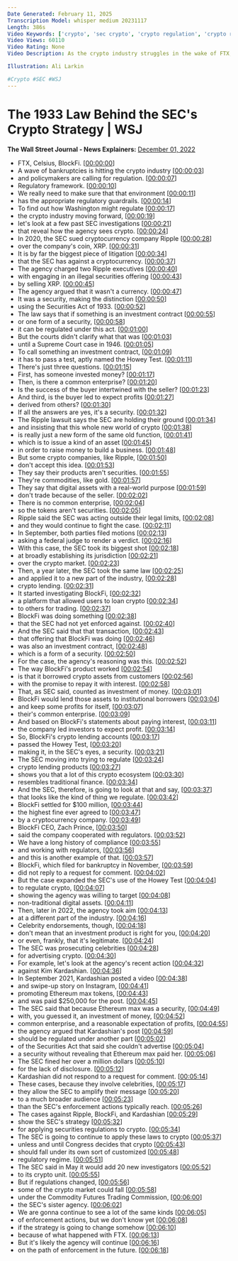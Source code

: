 ```yaml
---
Date Generated: February 11, 2025
Transcription Model: whisper medium 20231117
Length: 386s
Video Keywords: ['crypto', 'sec crypto', 'crypto regulation', 'crypto regulation news', 'is crypto a security', 'is crypto a commodity', 'security vs commodity', 'crypto security vs commodity', 'SA1933', 'Securities Act of 1933', 'howey test', 'howey test crypto', 'howey test explained', 'ftx', 'blockfi', 'celsius', 'ftx collapse', 'ftx bankruptcy', 'celsius bankruptcy', 'blockfi bankruptcy', 'crypto winter', 'crypto bankruptcy', 'bitcoin', 'ethereum', 'crypto companies', 'sec', 'gary gensler', 'gensler', 'gary gensler ftx', 'gary gensler crypto', 'news', 'techy']
Video Views: 60110
Video Rating: None
Video Description: As the crypto industry struggles in the wake of FTX, BlockFi and Celsius' collapse, the question of how the SEC will react is unanswered. Here’s what past investigations tell us about how the SEC sees cryptocurrency and may regulate it moving forward.

Illustration: Ali Larkin

#Crypto #SEC #WSJ
---
```


# The 1933 Law Behind the SEC's Crypto Strategy | WSJ
**The Wall Street Journal - News Explainers:** [December 01, 2022](https://www.youtube.com/watch?v=2c9eYmDXXRI)
*  FTX, Celsius, BlockFi. [[00:00:00](https://www.youtube.com/watch?v=2c9eYmDXXRI&t=0.0s)]
*  A wave of bankruptcies is hitting the crypto industry [[00:00:03](https://www.youtube.com/watch?v=2c9eYmDXXRI&t=3.88s)]
*  and policymakers are calling for regulation. [[00:00:07](https://www.youtube.com/watch?v=2c9eYmDXXRI&t=7.2s)]
*  Regulatory framework. [[00:00:10](https://www.youtube.com/watch?v=2c9eYmDXXRI&t=10.44s)]
*  We really need to make sure that that environment [[00:00:11](https://www.youtube.com/watch?v=2c9eYmDXXRI&t=11.68s)]
*  has the appropriate regulatory guardrails. [[00:00:14](https://www.youtube.com/watch?v=2c9eYmDXXRI&t=14.08s)]
*  To find out how Washington might regulate [[00:00:17](https://www.youtube.com/watch?v=2c9eYmDXXRI&t=17.2s)]
*  the crypto industry moving forward, [[00:00:19](https://www.youtube.com/watch?v=2c9eYmDXXRI&t=19.6s)]
*  let's look at a few past SEC investigations [[00:00:21](https://www.youtube.com/watch?v=2c9eYmDXXRI&t=21.6s)]
*  that reveal how the agency sees crypto. [[00:00:24](https://www.youtube.com/watch?v=2c9eYmDXXRI&t=24.52s)]
*  In 2020, the SEC sued cryptocurrency company Ripple [[00:00:28](https://www.youtube.com/watch?v=2c9eYmDXXRI&t=28.32s)]
*  over the company's coin, XRP. [[00:00:31](https://www.youtube.com/watch?v=2c9eYmDXXRI&t=31.880000000000003s)]
*  It is by far the biggest piece of litigation [[00:00:34](https://www.youtube.com/watch?v=2c9eYmDXXRI&t=34.28s)]
*  that the SEC has against a cryptocurrency. [[00:00:37](https://www.youtube.com/watch?v=2c9eYmDXXRI&t=37.52s)]
*  The agency charged two Ripple executives [[00:00:40](https://www.youtube.com/watch?v=2c9eYmDXXRI&t=40.480000000000004s)]
*  with engaging in an illegal securities offering [[00:00:43](https://www.youtube.com/watch?v=2c9eYmDXXRI&t=43.04s)]
*  by selling XRP. [[00:00:45](https://www.youtube.com/watch?v=2c9eYmDXXRI&t=45.6s)]
*  The agency argued that it wasn't a currency. [[00:00:47](https://www.youtube.com/watch?v=2c9eYmDXXRI&t=47.36s)]
*  It was a security, making the distinction [[00:00:50](https://www.youtube.com/watch?v=2c9eYmDXXRI&t=50.04s)]
*  using the Securities Act of 1933. [[00:00:52](https://www.youtube.com/watch?v=2c9eYmDXXRI&t=52.64s)]
*  The law says that if something is an investment contract [[00:00:55](https://www.youtube.com/watch?v=2c9eYmDXXRI&t=55.68s)]
*  or one form of a security, [[00:00:58](https://www.youtube.com/watch?v=2c9eYmDXXRI&t=58.56s)]
*  it can be regulated under this act. [[00:01:00](https://www.youtube.com/watch?v=2c9eYmDXXRI&t=60.52s)]
*  But the courts didn't clarify what that was [[00:01:03](https://www.youtube.com/watch?v=2c9eYmDXXRI&t=63.04s)]
*  until a Supreme Court case in 1946. [[00:01:05](https://www.youtube.com/watch?v=2c9eYmDXXRI&t=65.48s)]
*  To call something an investment contract, [[00:01:09](https://www.youtube.com/watch?v=2c9eYmDXXRI&t=69.0s)]
*  it has to pass a test, aptly named the Howey Test. [[00:01:11](https://www.youtube.com/watch?v=2c9eYmDXXRI&t=71.0s)]
*  There's just three questions. [[00:01:15](https://www.youtube.com/watch?v=2c9eYmDXXRI&t=75.04s)]
*  First, has someone invested money? [[00:01:17](https://www.youtube.com/watch?v=2c9eYmDXXRI&t=77.8s)]
*  Then, is there a common enterprise? [[00:01:20](https://www.youtube.com/watch?v=2c9eYmDXXRI&t=80.68s)]
*  Is the success of the buyer intertwined with the seller? [[00:01:23](https://www.youtube.com/watch?v=2c9eYmDXXRI&t=83.64s)]
*  And third, is the buyer led to expect profits [[00:01:27](https://www.youtube.com/watch?v=2c9eYmDXXRI&t=87.4s)]
*  derived from others? [[00:01:30](https://www.youtube.com/watch?v=2c9eYmDXXRI&t=90.48s)]
*  If all the answers are yes, it's a security. [[00:01:32](https://www.youtube.com/watch?v=2c9eYmDXXRI&t=92.2s)]
*  The Ripple lawsuit says the SEC are holding their ground [[00:01:34](https://www.youtube.com/watch?v=2c9eYmDXXRI&t=94.88s)]
*  and insisting that this whole new world of crypto [[00:01:38](https://www.youtube.com/watch?v=2c9eYmDXXRI&t=98.24s)]
*  is really just a new form of the same old function, [[00:01:41](https://www.youtube.com/watch?v=2c9eYmDXXRI&t=101.44s)]
*  which is to issue a kind of an asset [[00:01:45](https://www.youtube.com/watch?v=2c9eYmDXXRI&t=105.36s)]
*  in order to raise money to build a business. [[00:01:48](https://www.youtube.com/watch?v=2c9eYmDXXRI&t=108.44s)]
*  But some crypto companies, like Ripple, [[00:01:50](https://www.youtube.com/watch?v=2c9eYmDXXRI&t=110.68s)]
*  don't accept this idea. [[00:01:53](https://www.youtube.com/watch?v=2c9eYmDXXRI&t=113.04s)]
*  They say their products aren't securities. [[00:01:55](https://www.youtube.com/watch?v=2c9eYmDXXRI&t=115.0s)]
*  They're commodities, like gold. [[00:01:57](https://www.youtube.com/watch?v=2c9eYmDXXRI&t=117.2s)]
*  They say that digital assets with a real-world purpose [[00:01:59](https://www.youtube.com/watch?v=2c9eYmDXXRI&t=119.48s)]
*  don't trade because of the seller. [[00:02:02](https://www.youtube.com/watch?v=2c9eYmDXXRI&t=122.4s)]
*  There is no common enterprise, [[00:02:04](https://www.youtube.com/watch?v=2c9eYmDXXRI&t=124.2s)]
*  so the tokens aren't securities. [[00:02:05](https://www.youtube.com/watch?v=2c9eYmDXXRI&t=125.88s)]
*  Ripple said the SEC was acting outside their legal limits, [[00:02:08](https://www.youtube.com/watch?v=2c9eYmDXXRI&t=128.12s)]
*  and they would continue to fight the case. [[00:02:11](https://www.youtube.com/watch?v=2c9eYmDXXRI&t=131.48s)]
*  In September, both parties filed motions [[00:02:13](https://www.youtube.com/watch?v=2c9eYmDXXRI&t=133.68s)]
*  asking a federal judge to render a verdict. [[00:02:16](https://www.youtube.com/watch?v=2c9eYmDXXRI&t=136.16s)]
*  With this case, the SEC took its biggest shot [[00:02:18](https://www.youtube.com/watch?v=2c9eYmDXXRI&t=138.76s)]
*  at broadly establishing its jurisdiction [[00:02:21](https://www.youtube.com/watch?v=2c9eYmDXXRI&t=141.51999999999998s)]
*  over the crypto market. [[00:02:23](https://www.youtube.com/watch?v=2c9eYmDXXRI&t=143.64s)]
*  Then, a year later, the SEC took the same law [[00:02:25](https://www.youtube.com/watch?v=2c9eYmDXXRI&t=145.11999999999998s)]
*  and applied it to a new part of the industry, [[00:02:28](https://www.youtube.com/watch?v=2c9eYmDXXRI&t=148.48s)]
*  crypto lending. [[00:02:31](https://www.youtube.com/watch?v=2c9eYmDXXRI&t=151.12s)]
*  It started investigating BlockFi, [[00:02:32](https://www.youtube.com/watch?v=2c9eYmDXXRI&t=152.51999999999998s)]
*  a platform that allowed users to loan crypto [[00:02:34](https://www.youtube.com/watch?v=2c9eYmDXXRI&t=154.83999999999997s)]
*  to others for trading. [[00:02:37](https://www.youtube.com/watch?v=2c9eYmDXXRI&t=157.51999999999998s)]
*  BlockFi was doing something [[00:02:38](https://www.youtube.com/watch?v=2c9eYmDXXRI&t=158.92s)]
*  that the SEC had not yet enforced against. [[00:02:40](https://www.youtube.com/watch?v=2c9eYmDXXRI&t=160.76s)]
*  And the SEC said that that transaction, [[00:02:43](https://www.youtube.com/watch?v=2c9eYmDXXRI&t=163.35999999999999s)]
*  that offering that BlockFi was doing [[00:02:46](https://www.youtube.com/watch?v=2c9eYmDXXRI&t=166.12s)]
*  was also an investment contract, [[00:02:48](https://www.youtube.com/watch?v=2c9eYmDXXRI&t=168.88s)]
*  which is a form of a security. [[00:02:50](https://www.youtube.com/watch?v=2c9eYmDXXRI&t=170.68s)]
*  For the case, the agency's reasoning was this. [[00:02:52](https://www.youtube.com/watch?v=2c9eYmDXXRI&t=172.20000000000002s)]
*  The way BlockFi's product worked [[00:02:54](https://www.youtube.com/watch?v=2c9eYmDXXRI&t=174.72s)]
*  is that it borrowed crypto assets from customers [[00:02:56](https://www.youtube.com/watch?v=2c9eYmDXXRI&t=176.28s)]
*  with the promise to repay it with interest. [[00:02:58](https://www.youtube.com/watch?v=2c9eYmDXXRI&t=178.8s)]
*  That, as SEC said, counted as investment of money. [[00:03:01](https://www.youtube.com/watch?v=2c9eYmDXXRI&t=181.20000000000002s)]
*  BlockFi would lend those assets to institutional borrowers [[00:03:04](https://www.youtube.com/watch?v=2c9eYmDXXRI&t=184.52s)]
*  and keep some profits for itself, [[00:03:07](https://www.youtube.com/watch?v=2c9eYmDXXRI&t=187.84s)]
*  their's common enterprise. [[00:03:09](https://www.youtube.com/watch?v=2c9eYmDXXRI&t=189.8s)]
*  And based on BlockFi's statements about paying interest, [[00:03:11](https://www.youtube.com/watch?v=2c9eYmDXXRI&t=191.48000000000002s)]
*  the company led investors to expect profit. [[00:03:14](https://www.youtube.com/watch?v=2c9eYmDXXRI&t=194.48000000000002s)]
*  So, BlockFi's crypto lending accounts [[00:03:17](https://www.youtube.com/watch?v=2c9eYmDXXRI&t=197.8s)]
*  passed the Howey Test, [[00:03:20](https://www.youtube.com/watch?v=2c9eYmDXXRI&t=200.16s)]
*  making it, in the SEC's eyes, a security. [[00:03:21](https://www.youtube.com/watch?v=2c9eYmDXXRI&t=201.68s)]
*  The SEC moving into trying to regulate [[00:03:24](https://www.youtube.com/watch?v=2c9eYmDXXRI&t=204.64000000000001s)]
*  crypto lending products [[00:03:27](https://www.youtube.com/watch?v=2c9eYmDXXRI&t=207.44s)]
*  shows you that a lot of this crypto ecosystem [[00:03:30](https://www.youtube.com/watch?v=2c9eYmDXXRI&t=210.72s)]
*  resembles traditional finance. [[00:03:34](https://www.youtube.com/watch?v=2c9eYmDXXRI&t=214.76s)]
*  And the SEC, therefore, is going to look at that and say, [[00:03:37](https://www.youtube.com/watch?v=2c9eYmDXXRI&t=217.56s)]
*  that looks like the kind of thing we regulate. [[00:03:42](https://www.youtube.com/watch?v=2c9eYmDXXRI&t=222.16s)]
*  BlockFi settled for $100 million, [[00:03:44](https://www.youtube.com/watch?v=2c9eYmDXXRI&t=224.52s)]
*  the highest fine ever agreed to [[00:03:47](https://www.youtube.com/watch?v=2c9eYmDXXRI&t=227.12s)]
*  by a cryptocurrency company. [[00:03:49](https://www.youtube.com/watch?v=2c9eYmDXXRI&t=229.0s)]
*  BlockFi CEO, Zach Prince, [[00:03:50](https://www.youtube.com/watch?v=2c9eYmDXXRI&t=230.96s)]
*  said the company cooperated with regulators. [[00:03:52](https://www.youtube.com/watch?v=2c9eYmDXXRI&t=232.6s)]
*  We have a long history of compliance [[00:03:55](https://www.youtube.com/watch?v=2c9eYmDXXRI&t=235.16s)]
*  and working with regulators, [[00:03:56](https://www.youtube.com/watch?v=2c9eYmDXXRI&t=236.64s)]
*  and this is another example of that. [[00:03:57](https://www.youtube.com/watch?v=2c9eYmDXXRI&t=237.76s)]
*  BlockFi, which filed for bankruptcy in November, [[00:03:59](https://www.youtube.com/watch?v=2c9eYmDXXRI&t=239.48s)]
*  did not reply to a request for comment. [[00:04:02](https://www.youtube.com/watch?v=2c9eYmDXXRI&t=242.12s)]
*  But the case expanded the SEC's use of the Howey Test [[00:04:04](https://www.youtube.com/watch?v=2c9eYmDXXRI&t=244.68s)]
*  to regulate crypto, [[00:04:07](https://www.youtube.com/watch?v=2c9eYmDXXRI&t=247.64s)]
*  showing the agency was willing to target [[00:04:08](https://www.youtube.com/watch?v=2c9eYmDXXRI&t=248.92000000000002s)]
*  non-traditional digital assets. [[00:04:11](https://www.youtube.com/watch?v=2c9eYmDXXRI&t=251.12s)]
*  Then, later in 2022, the agency took aim [[00:04:13](https://www.youtube.com/watch?v=2c9eYmDXXRI&t=253.16s)]
*  at a different part of the industry. [[00:04:16](https://www.youtube.com/watch?v=2c9eYmDXXRI&t=256.44s)]
*  Celebrity endorsements, though, [[00:04:18](https://www.youtube.com/watch?v=2c9eYmDXXRI&t=258.4s)]
*  don't mean that an investment product is right for you, [[00:04:20](https://www.youtube.com/watch?v=2c9eYmDXXRI&t=260.44s)]
*  or even, frankly, that it's legitimate. [[00:04:24](https://www.youtube.com/watch?v=2c9eYmDXXRI&t=264.4s)]
*  The SEC was prosecuting celebrities [[00:04:28](https://www.youtube.com/watch?v=2c9eYmDXXRI&t=268.2s)]
*  for advertising crypto. [[00:04:30](https://www.youtube.com/watch?v=2c9eYmDXXRI&t=270.67999999999995s)]
*  For example, let's look at the agency's recent action [[00:04:32](https://www.youtube.com/watch?v=2c9eYmDXXRI&t=272.76s)]
*  against Kim Kardashian. [[00:04:36](https://www.youtube.com/watch?v=2c9eYmDXXRI&t=276.08s)]
*  In September 2021, Kardashian posted a video [[00:04:38](https://www.youtube.com/watch?v=2c9eYmDXXRI&t=278.4s)]
*  and swipe-up story on Instagram, [[00:04:41](https://www.youtube.com/watch?v=2c9eYmDXXRI&t=281.47999999999996s)]
*  promoting Ethereum max tokens, [[00:04:43](https://www.youtube.com/watch?v=2c9eYmDXXRI&t=283.44s)]
*  and was paid $250,000 for the post. [[00:04:45](https://www.youtube.com/watch?v=2c9eYmDXXRI&t=285.6s)]
*  The SEC said that because Ethereum max was a security, [[00:04:49](https://www.youtube.com/watch?v=2c9eYmDXXRI&t=289.44s)]
*  with, you guessed it, an investment of money, [[00:04:52](https://www.youtube.com/watch?v=2c9eYmDXXRI&t=292.72s)]
*  common enterprise, and a reasonable expectation of profits, [[00:04:55](https://www.youtube.com/watch?v=2c9eYmDXXRI&t=295.92s)]
*  the agency argued that Kardashian's post [[00:04:59](https://www.youtube.com/watch?v=2c9eYmDXXRI&t=299.88s)]
*  should be regulated under another part [[00:05:02](https://www.youtube.com/watch?v=2c9eYmDXXRI&t=302.12s)]
*  of the Securities Act that said she couldn't advertise [[00:05:04](https://www.youtube.com/watch?v=2c9eYmDXXRI&t=304.16s)]
*  a security without revealing that Ethereum max paid her. [[00:05:06](https://www.youtube.com/watch?v=2c9eYmDXXRI&t=306.76000000000005s)]
*  The SEC fined her over a million dollars [[00:05:10](https://www.youtube.com/watch?v=2c9eYmDXXRI&t=310.40000000000003s)]
*  for the lack of disclosure. [[00:05:12](https://www.youtube.com/watch?v=2c9eYmDXXRI&t=312.96000000000004s)]
*  Kardashian did not respond to a request for comment. [[00:05:14](https://www.youtube.com/watch?v=2c9eYmDXXRI&t=314.88s)]
*  These cases, because they involve celebrities, [[00:05:17](https://www.youtube.com/watch?v=2c9eYmDXXRI&t=317.92s)]
*  they allow the SEC to amplify their message [[00:05:20](https://www.youtube.com/watch?v=2c9eYmDXXRI&t=320.96s)]
*  to a much broader audience [[00:05:23](https://www.youtube.com/watch?v=2c9eYmDXXRI&t=323.76s)]
*  than the SEC's enforcement actions typically reach. [[00:05:26](https://www.youtube.com/watch?v=2c9eYmDXXRI&t=326.0s)]
*  The cases against Ripple, BlockFi, and Kardashian [[00:05:29](https://www.youtube.com/watch?v=2c9eYmDXXRI&t=329.24s)]
*  show the SEC's strategy [[00:05:32](https://www.youtube.com/watch?v=2c9eYmDXXRI&t=332.48s)]
*  for applying securities regulations to crypto. [[00:05:34](https://www.youtube.com/watch?v=2c9eYmDXXRI&t=334.2s)]
*  The SEC is going to continue to apply these laws to crypto [[00:05:37](https://www.youtube.com/watch?v=2c9eYmDXXRI&t=337.44s)]
*  unless and until Congress decides that crypto [[00:05:43](https://www.youtube.com/watch?v=2c9eYmDXXRI&t=343.44s)]
*  should fall under its own sort of customized [[00:05:48](https://www.youtube.com/watch?v=2c9eYmDXXRI&t=348.36s)]
*  regulatory regime. [[00:05:51](https://www.youtube.com/watch?v=2c9eYmDXXRI&t=351.04s)]
*  The SEC said in May it would add 20 new investigators [[00:05:52](https://www.youtube.com/watch?v=2c9eYmDXXRI&t=352.44s)]
*  to its crypto unit. [[00:05:55](https://www.youtube.com/watch?v=2c9eYmDXXRI&t=355.64s)]
*  But if regulations changed, [[00:05:56](https://www.youtube.com/watch?v=2c9eYmDXXRI&t=356.88s)]
*  some of the crypto market could fall [[00:05:58](https://www.youtube.com/watch?v=2c9eYmDXXRI&t=358.68s)]
*  under the Commodity Futures Trading Commission, [[00:06:00](https://www.youtube.com/watch?v=2c9eYmDXXRI&t=360.64s)]
*  the SEC's sister agency. [[00:06:02](https://www.youtube.com/watch?v=2c9eYmDXXRI&t=362.92s)]
*  We are gonna continue to see a lot of the same kinds [[00:06:05](https://www.youtube.com/watch?v=2c9eYmDXXRI&t=365.2s)]
*  of enforcement actions, but we don't know yet [[00:06:08](https://www.youtube.com/watch?v=2c9eYmDXXRI&t=368.0s)]
*  if the strategy is going to change somehow [[00:06:10](https://www.youtube.com/watch?v=2c9eYmDXXRI&t=370.16s)]
*  because of what happened with FTX. [[00:06:13](https://www.youtube.com/watch?v=2c9eYmDXXRI&t=373.24s)]
*  But it's likely the agency will continue [[00:06:16](https://www.youtube.com/watch?v=2c9eYmDXXRI&t=376.12s)]
*  on the path of enforcement in the future. [[00:06:18](https://www.youtube.com/watch?v=2c9eYmDXXRI&t=378.24s)]
